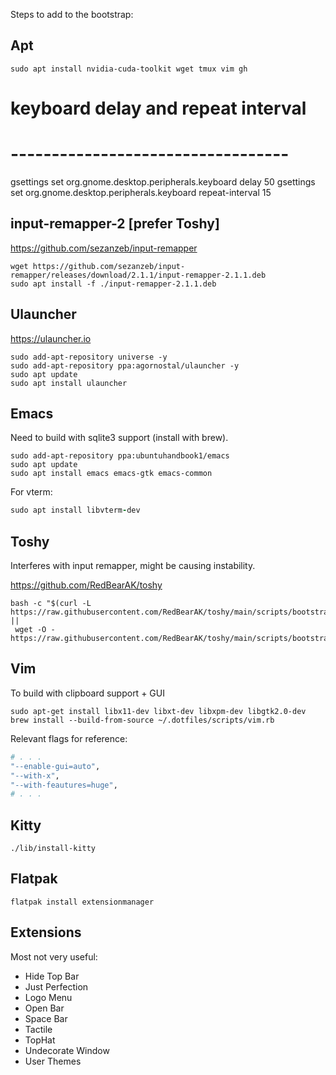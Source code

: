 Steps to add to the bootstrap:

## Apt

```
sudo apt install nvidia-cuda-toolkit wget tmux vim gh
```

# keyboard delay and repeat interval
# ----------------------------------
gsettings set org.gnome.desktop.peripherals.keyboard delay 50
gsettings set org.gnome.desktop.peripherals.keyboard repeat-interval 15

## input-remapper-2 [prefer Toshy]

https://github.com/sezanzeb/input-remapper
```
wget https://github.com/sezanzeb/input-remapper/releases/download/2.1.1/input-remapper-2.1.1.deb
sudo apt install -f ./input-remapper-2.1.1.deb
```

## Ulauncher

https://ulauncher.io

```
sudo add-apt-repository universe -y
sudo add-apt-repository ppa:agornostal/ulauncher -y
sudo apt update
sudo apt install ulauncher
```

## Emacs

Need to build with sqlite3 support (install with brew).

```
sudo add-apt-repository ppa:ubuntuhandbook1/emacs
sudo apt update
sudo apt install emacs emacs-gtk emacs-common
```

For vterm:
``` rb
sudo apt install libvterm-dev
```

## Toshy

Interferes with input remapper, might be causing instability.

https://github.com/RedBearAK/toshy

```
bash -c "$(curl -L https://raw.githubusercontent.com/RedBearAK/toshy/main/scripts/bootstrap.sh ||
 wget -O - https://raw.githubusercontent.com/RedBearAK/toshy/main/scripts/bootstrap.sh)"
```

## Vim

To build with clipboard support + GUI

```
sudo apt-get install libx11-dev libxt-dev libxpm-dev libgtk2.0-dev
brew install --build-from-source ~/.dotfiles/scripts/vim.rb
```

Relevant flags for reference:
```rb
# . . .
"--enable-gui=auto",
"--with-x",
"--with-feautures=huge",
# . . .
```

## Kitty

```
./lib/install-kitty
```

## Flatpak

```
flatpak install extensionmanager
```

## Extensions

Most not very useful:

- Hide Top Bar
- Just Perfection
- Logo Menu
- Open Bar
- Space Bar
- Tactile
- TopHat
- Undecorate Window
- User Themes


